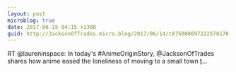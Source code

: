 ```yaml
---
layout: post
microblog: true
date: 2017-06-15 04:15 +1300
guid: http://JacksonOfTrades.micro.blog/2017/06/14/t875008697222578176.html
---
```

RT @laureninspace: In today's #AnimeOriginStory, @JacksonOfTrades shares how anime eased the loneliness of moving to a small town [t](https://t)…
